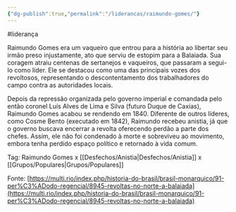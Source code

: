 ```yaml
---
{"dg-publish":true,"permalink":"/liderancas/raimundo-gomes/"}
---
```


#liderança 

Raimundo Gomes era um vaqueiro que entrou para a história ao libertar seu irmão preso injustamente, ato que serviu de estopim para a Balaiada. Sua coragem atraiu centenas de sertanejos e vaqueiros, que passaram a segui-lo como líder. Ele se destacou como uma das principais vozes dos revoltosos, representando o descontentamento dos trabalhadores do campo contra as autoridades locais.

Depois da repressão organizada pelo governo imperial e comandada pelo então coronel Luís Alves de Lima e Silva (futuro Duque de Caxias), Raimundo Gomes acabou se rendendo em 1840. Diferente de outros líderes, como Cosme Bento (executado em 1842), Raimundo recebeu anistia, já que o governo buscava encerrar a revolta oferecendo perdão a parte dos chefes. Assim, ele não foi condenado à morte e sobreviveu ao movimento, embora tenha perdido espaço político e retornado à vida comum.

Tag: Raimundo Gomes x [[Desfechos/Anistia\|Desfechos/Anistia]] x [[Grupos/Populares\|Grupos/Populares]]

Fonte: [https://multi.rio/index.php/historia-do-brasil/brasil-monarquico/91-per%C3%ADodo-regencial/8945-revoltas-no-norte-a-balaiada](https://multi.rio/index.php/historia-do-brasil/brasil-monarquico/91-per%C3%ADodo-regencial/8945-revoltas-no-norte-a-balaiada)